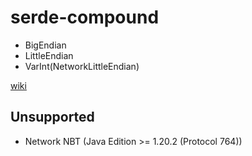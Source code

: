 # serde-compound

* BigEndian
* LittleEndian
* VarInt(NetworkLittleEndian)

[wiki](https://wiki.vg/NBT#Bedrock_edition)

## Unsupported

* Network NBT (Java Edition >= 1.20.2 (Protocol 764))
